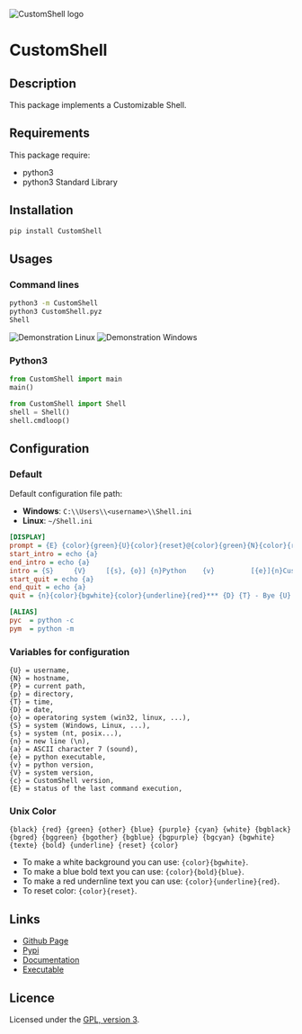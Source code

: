 ![CustomShell logo](https://mauricelambert.github.io/info/python/code/CustomShell_small.png "CustomShell logo")

# CustomShell

## Description

This package implements a Customizable Shell.

## Requirements

This package require:
 - python3
 - python3 Standard Library

## Installation

```bash
pip install CustomShell
```

## Usages

### Command lines

```bash
python3 -m CustomShell
python3 CustomShell.pyz
Shell
```

![Demonstration Linux](https://mauricelambert.github.io/info/python/code/demo_linux.JPG)
![Demonstration Windows](https://mauricelambert.github.io/info/python/code/demo_windows.JPG)

### Python3

```python
from CustomShell import main
main()

from CustomShell import Shell
shell = Shell()
shell.cmdloop()
```

## Configuration

### Default

Default configuration file path:
 - **Windows**: `C:\\Users\\<username>\\Shell.ini`
 - **Linux**: `~/Shell.ini`

```ini
[DISPLAY]
prompt = {E} {color}{green}{U}{color}{reset}@{color}{green}{N}{color}{reset}:{color}{green}{P}{color}{reset}$
start_intro = echo {a}
end_intro = echo {a}
intro = {S}     {V}     [{s}, {o}] {n}Python    {v}         [{e}]{n}CustomShell     {c}         [GPL-3.0]{n}{n}{color}{bgwhite}{color}{bold}{blue}*** {D} {T} - Welcome in CustomShell {U} ! ***{color}{reset}{n}
start_quit = echo {a}
end_quit = echo {a}
quit = {n}{color}{bgwhite}{color}{underline}{red}*** {D} {T} - Bye {U} ! ***{color}{reset}{n}

[ALIAS]
pyc  = python -c 
pym  = python -m 


```

### Variables for configuration

```
{U} = username,
{N} = hostname,
{P} = current path,
{p} = directory,
{T} = time,
{D} = date,
{o} = operatoring system (win32, linux, ...),
{S} = system (Windows, Linux, ...),
{s} = system (nt, posix...),
{n} = new line (\n),
{a} = ASCII character 7 (sound),
{e} = python executable,
{v} = python version,
{V} = system version,
{c} = CustomShell version,
{E} = status of the last command execution,
```

### Unix Color

```
{black} {red} {green} {other} {blue} {purple} {cyan} {white} {bgblack} {bgred} {bggreen} {bgother} {bgblue} {bgpurple} {bgcyan} {bgwhite} {texte} {bold} {underline} {reset} {color}
```

 - To make a white background you can use: `{color}{bgwhite}`.
 - To make a blue bold text you can use: `{color}{bold}{blue}`.
 - To make a red undernline text you can use: `{color}{underline}{red}`.
 - To reset color: `{color}{reset}`.

## Links

 - [Github Page](https://github.com/mauricelambert/CustomShell)
 - [Pypi](https://pypi.org/project/CustomShell/)
 - [Documentation](https://mauricelambert.github.io/info/python/code/CustomShell.html)
 - [Executable](https://mauricelambert.github.io/info/python/code/CustomShell.pyz)

## Licence

Licensed under the [GPL, version 3](https://www.gnu.org/licenses/).
